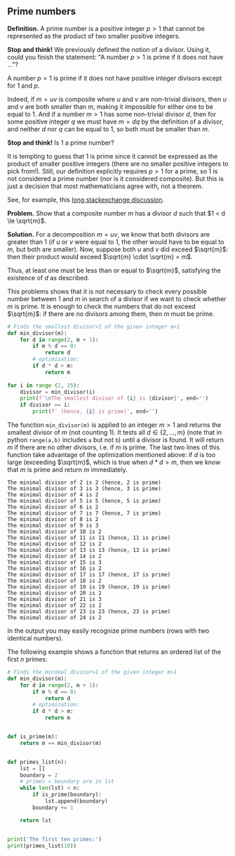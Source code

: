 ## Prime numbers
__Definition.__ A prime number is a positive integer $p > 1$ that cannot be represented as the product of two smaller positive integers.

__Stop and think!__ We previously defined the notion of a divisor. Using it, could you finish the statement: "A number $p > 1$ is prime if it does not have ..."?

A number $p > 1$ is prime if it does not have positive integer divisors except for $1$ and $p$.

Indeed, if $m = uv$ is composite where $u$ and $v$ are non-trivial divisors, then $u$ and $v$ are both smaller than $m$, making it impossible for either one to be equal to $1$. And if a number $m > 1$ has some non-trivial divisor $d$, then for some positive integer $q$ we must have $m = dq$ by the definition of a divisor, and neither $d$ nor $q$ can be equal to $1$, so both must be smaller than $m$.

__Stop and think!__ Is $1$ a prime number? 

It is tempting to guess that $1$ is prime since it cannot be expressed as the product of smaller positive integers (there are no smaller positive integers to pick from!). Still, our definition explicitly requires $p > 1$ for a prime, so $1$ is not considered a prime number (nor is it considered composite). But this is just a decision that most mathematicians agree with, not a theorem. 

See, for example, this [long stackexchange discussion](https://math.stackexchange.com/questions/120/why-is-1-not-a-prime-number).

__Problem.__ Show that a composite number $m$ has a divisor $d$ such that $1 < d \le \sqrt{m}$.

__Solution.__ For a decomposition $m = uv$, we know that both divisors are greater than $1$ (if $u$ or $v$ were equal to $1$, the other would have to be equal to $m$, but both are smaller). Now, suppose both $u$ and $v$ did exceed $\sqrt{m}$: then their product would exceed $\sqrt{m} \cdot \sqrt{m} = m$.

Thus, at least one must be less than or equal to $\sqrt{m}$, satisfying the existence of $d$ as described.

This problems shows that it is not necessary to check every possible number between $1$ and $m$ in search of a divisor if we want to check whether $m$ is prime. It is enough to check the numbers that do not exceed $\sqrt{m}$: if there are no divisors among them, then $m$ must be prime.

```python
# Finds the smallest divisor>1 of the given integer m>1
def min_divisor(m):
    for d in range(2, m + 1):
        if m % d == 0:
            return d
        # optimization:
        if d * d > m:
            return m
      
for i in range (2, 25):
    divisor = min_divisor(i)
    print(f'\nThe smallest divisor of {i} is {divisor}', end='')
    if divisor == i:
        print(f' (hence, {i} is prime)', end='')

```

The function `min_divisor(m)` is applied to an integer $m>1$ and returns the smallest divisor of $m$ (not counting $1$). It tests all $d \in \{2, ..., m\}$ (note that in python `range(a,b)` includes `a` but not `b`) until a divisor is found. It will return $m$ if there are no other divisors, i.e. if $m$ is prime. The last two lines of this function take advantage of the optimization mentioned above: if $d$ is too large (exceeding $\sqrt{m}$, which is true when $d * d > m$, then we know that $m$ is prime and return $m$ immediately.

```pythong
The minimal divisor of 2 is 2 (hence, 2 is prime)
The minimal divisor of 3 is 3 (hence, 3 is prime)
The minimal divisor of 4 is 2
The minimal divisor of 5 is 5 (hence, 5 is prime)
The minimal divisor of 6 is 2
The minimal divisor of 7 is 7 (hence, 7 is prime)
The minimal divisor of 8 is 2
The minimal divisor of 9 is 3
The minimal divisor of 10 is 2
The minimal divisor of 11 is 11 (hence, 11 is prime)
The minimal divisor of 12 is 2
The minimal divisor of 13 is 13 (hence, 13 is prime)
The minimal divisor of 14 is 2
The minimal divisor of 15 is 3
The minimal divisor of 16 is 2
The minimal divisor of 17 is 17 (hence, 17 is prime)
The minimal divisor of 18 is 2
The minimal divisor of 19 is 19 (hence, 19 is prime)
The minimal divisor of 20 is 2
The minimal divisor of 21 is 3
The minimal divisor of 22 is 2
The minimal divisor of 23 is 23 (hence, 23 is prime)
The minimal divisor of 24 is 2
```

In the output you may easily recognize prime numbers (rows with two identical numbers).

The following example shows a function that returns an ordered list of the first $n$ primes:

```python
# Finds the minimal divisor>1 of the given integer m>1
def min_divisor(m):
    for d in range(2, m + 1):
        if m % d == 0:
            return d
        # optimization:
        if d * d > m:
            return m


def is_prime(m):
    return m == min_divisor(m)


def primes_list(n):
    lst = []
    boundary = 2
    # primes < boundary are in lst
    while len(lst) < n:
        if is_prime(boundary):
            lst.append(boundary)
        boundary += 1

    return lst


print('The first ten primes:')
print(primes_list(10))
```

